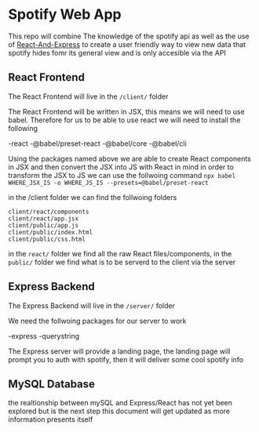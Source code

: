 # Spotify Web App
This repo will combine The knowledge of the spotify api as well as the use of [React-And-Express](https://github.com/erico252/React-And-Express)
to create a user friendly way to view new data that spotify hides fomr its general view
and is only accesible via the API

## React Frontend

The React Frontend will live in the `/client/` folder

The React Frontend will be written in JSX, this means we will need to use babel. Therefore for us to be able to use 
react we will need to install the following

-react
-@babel/preset-react 
-@babel/core 
-@babel/cli

Using the packages named above we are able to create React components in JSX and then convert the JSX into JS with React in mind
in order to transform the JSX to JS we can use the follwoing command
`npx babel WHERE_JSX_IS -o WHERE_JS_IS --presets=@babel/preset-react`

in  the /client folder we can find the follwoing folders
```
client/react/components
client/react/app.jsx
client/public/app.js
client/public/index.html
client/public/css.html
```
in the `react/` folder we find all the raw React files/components, in the `public/` folder we find what is to be
serverd to the client via the server

## Express Backend

The Express Backend will live in the `/server/` folder

We need the follwoing packages for our server to work

-express
-querystring

The Express server will provide a landing page, the landing page will prompt you to auth with spotify, then
it will deliver some cool spotify info

## MySQL Database

the realtionship between mySQL and Express/React has not yet been explored but is the next step
this document will get updated as more information presents itself